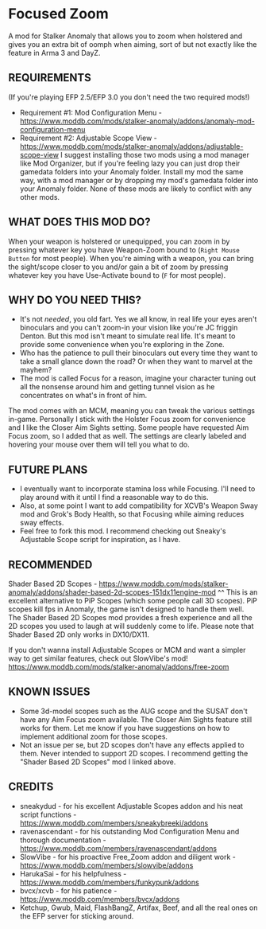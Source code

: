 # Focused Zoom
A mod for Stalker Anomaly that allows you to zoom when holstered and gives you an extra bit of oomph when aiming, sort of but not exactly like the feature in Arma 3 and DayZ.

REQUIREMENTS
--------------------------------------------------------------------------------------------------------------------------
(If you're playing EFP 2.5/EFP 3.0 you don't need the two required mods!)
- Requirement #1: Mod Configuration Menu - https://www.moddb.com/mods/stalker-anomaly/addons/anomaly-mod-configuration-menu
- Requirement #2: Adjustable Scope View - https://www.moddb.com/mods/stalker-anomaly/addons/adjustable-scope-view
I suggest installing those two mods using a mod manager like Mod Organizer, but if you're feeling lazy you can just drop their gamedata folders into your Anomaly folder.
Install my mod the same way, with a mod manager or by dropping my mod's gamedata folder into your Anomaly folder. None of these mods are likely to conflict with any other mods.

WHAT DOES THIS MOD DO?
--------------------------------------------------------------------------------------------------------------------------
When your weapon is holstered or unequipped, you can zoom in by pressing whatever key you have Weapon-Zoom bound to (`Right Mouse Button` for most people).
When you're aiming with a weapon, you can bring the sight/scope closer to you and/or gain a bit of zoom by pressing whatever key you have Use-Activate bound to (`F` for most people).

WHY DO YOU NEED THIS?
--------------------------------------------------------------------------------------------------------------------------
- It's not *needed*, you old fart. Yes we all know, in real life your eyes aren't binoculars and you can't zoom-in your vision like you're JC friggin Denton.
But this mod isn't meant to simulate real life. It's meant to provide some convenience when you're exploring in the Zone.
- Who has the patience to pull their binoculars out every time they want to take a small glance down the road? Or when they want to marvel at the mayhem?
- The mod is called Focus for a reason, imagine your character tuning out all the nonsense around him and getting tunnel vision as he concentrates on what's in front of him.

The mod comes with an MCM, meaning you can tweak the various settings in-game. Personally I stick with the Holster Focus zoom for convenience and I like the Closer Aim Sights setting.
Some people have requested Aim Focus zoom, so I added that as well. The settings are clearly labeled and hovering your mouse over them will tell you what to do.

FUTURE PLANS
--------------------------------------------------------------------------------------------------------------------------
- I eventually want to incorporate stamina loss while Focusing. I'll need to play around with it until I find a reasonable way to do this.
- Also, at some point I want to add compatibility for XCVB's Weapon Sway mod and Grok's Body Health, so that Focusing while aiming reduces sway effects.
- Feel free to fork this mod. I recommend checking out Sneaky's Adjustable Scope script for inspiration, as I have.

RECOMMENDED
--------------------------------------------------------------------------------------------------------------------------
Shader Based 2D Scopes - https://www.moddb.com/mods/stalker-anomaly/addons/shader-based-2d-scopes-151dx11engine-mod
^^ This is an excellent alternative to PiP Scopes (which some people call 3D scopes). PiP scopes kill fps in Anomaly, the game isn't designed to handle them well.
The Shader Based 2D Scopes mod provides a fresh experience and all the 2D scopes you used to laugh at will suddenly come to life. Please note that Shader Based 2D only works in DX10/DX11.

If you don't wanna install Adjustable Scopes or MCM and want a simpler way to get similar features, check out SlowVibe's mod!
https://www.moddb.com/mods/stalker-anomaly/addons/free-zoom

KNOWN ISSUES
--------------------------------------------------------------------------------------------------------------------------
- Some 3d-model scopes such as the AUG scope and the SUSAT don't have any Aim Focus zoom available. The Closer Aim Sights feature still works for them. Let me know if you have suggestions on how to implement additional zoom for those scopes.
- Not an issue per se, but 2D scopes don't have any effects applied to them. Never intended to support 2D scopes. I recommend getting the "Shader Based 2D Scopes" mod I linked above.

CREDITS
--------------------------------------------------------------------------------------------------------------------------
- sneakydud - for his excellent Adjustable Scopes addon and his neat script functions - https://www.moddb.com/members/sneakybreeki/addons
- ravenascendant - for his outstanding Mod Configuration Menu and thorough documentation - https://www.moddb.com/members/ravenascendant/addons
- SlowVibe - for his proactive Free_Zoom addon and diligent work - https://www.moddb.com/members/slowvibe/addons
- HarukaSai - for his helpfulness - https://www.moddb.com/members/funkypunk/addons
- bvcx/xcvb - for his patience - https://www.moddb.com/members/bvcx/addons
- Ketchup, Gwub, Maid, FlashBangZ, Artifax, Beef, and all the real ones on the EFP server for sticking around.
